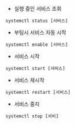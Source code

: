 - 실행 중인 서비스 조회
```
systemctl status [서비스]
```

- 부팅시 서비스 자동 시작
```
systemctl enable [서비스]
```

- 서비스 시작
```
systemctl start [서비스]
```

- 서비스 재시작
```
systemctl restart [서비스]
```

- 서비스 중지
```
systemctl stop [서비]
```